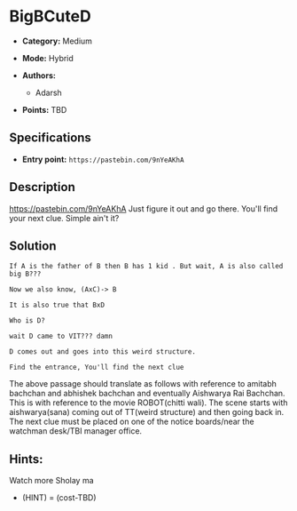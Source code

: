 # BigBCuteD

* **Category:** Medium
* **Mode:** Hybrid
* **Authors:**
  * Adarsh

* **Points:** TBD

## Specifications

* **Entry point:** `https://pastebin.com/9nYeAKhA`

## Description

https://pastebin.com/9nYeAKhA
Just figure it out and go there. You'll find your next clue. Simple ain't it?

## Solution
```
If A is the father of B then B has 1 kid . But wait, A is also called big B???
 
Now we also know, (AxC)-> B
 
It is also true that BxD
 
Who is D?
 
wait D came to VIT??? damn
 
D comes out and goes into this weird structure. 
 
Find the entrance, You'll find the next clue
```
The above passage should translate as follows with reference to amitabh bachchan and abhishek bachchan and eventually Aishwarya Rai Bachchan. This is with reference to the movie ROBOT(chitti wali). The scene starts with aishwarya(sana) coming out of TT(weird structure) and then going back in. The next clue must be placed on one of the notice boards/near the watchman desk/TBI manager office. 

## Hints:
Watch more Sholay ma
 - (HINT) = (cost-TBD)